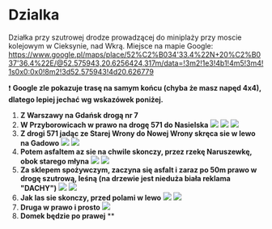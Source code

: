 # Dzialka

Działka przy szutrowej drodze prowadzącej do miniplaży przy moscie kolejowym w Cieksynie, nad Wkrą.
Miejsce na mapie Google: https://www.google.pl/maps/place/52%C2%B034'33.4%22N+20%C2%B037'36.4%22E/@52.575943,20.6256424,317m/data=!3m2!1e3!4b1!4m5!3m4!1s0x0:0x0!8m2!3d52.575943!4d20.626779

:heavy_exclamation_mark: **Google zle pokazuje trasę na samym końcu (chyba że masz napęd 4x4), dlatego lepiej jechać wg wskazówek poniżej.**

1. **Z Warszawy na Gdańsk drogą nr 7**
1. **W Przyborowicach w prawo na drogę 571 do Nasielska**
   ![](/01.JPG)
   ![](/02.JPG)
   ![](/03.JPG)
1. **Z drogi 571 jadąc ze Starej Wrony do Nowej Wrony skręca sie w lewo na Gadowo**
   ![](/04.JPG)
   ![](/05.JPG)
1. **Potem asfaltem az sie na chwile skonczy, przez rzekę Naruszewkę, obok starego młyna**
   ![](/06.JPG)
   ![](/07.JPG)
1. **Za sklepem spożywczym, zaczyna się asfalt i zaraz po 50m prawo w drogę szutrową, leśną (na drzewie jest nieduża biała reklama "DACHY")**
   ![](/08.JPG)
   ![](/09.JPG)
1. **Jak las sie skonczy, przed polami w lewo**
   ![](/10.JPG)
   ![](/11.JPG)   
1. **Druga w prawo i prosto**
   ![](/12.JPG)
1. **Domek będzie po prawej**
**
